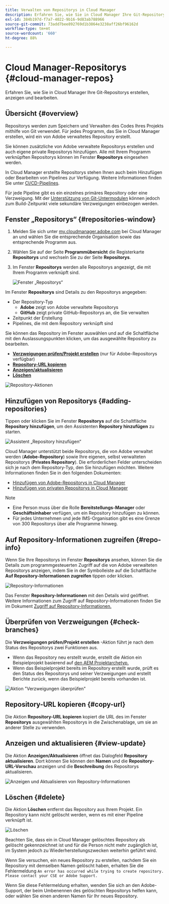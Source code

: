 ```yaml
---
title: Verwalten von Repositorys in Cloud Manager
description: Erfahren Sie, wie Sie in Cloud Manager Ihre Git-Repositorys erstellen, anzeigen und bearbeiten.
exl-id: 384b197d-f7a7-4022-9b16-9d83ab788966
source-git-commit: 73add7bee892769d1b3864e3238aff26bf96162d
workflow-type: tm+mt
source-wordcount: '660'
ht-degree: 88%

---
```



# Cloud Manager-Repositorys {#cloud-manager-repos}

Erfahren Sie, wie Sie in Cloud Manager Ihre Git-Repositorys erstellen, anzeigen und bearbeiten.

## Übersicht {#overview}

Repositorys werden zum Speichern und Verwalten des Codes Ihres Projekts mithilfe von Git verwendet. Für jedes Programm, das Sie in Cloud Manager erstellen, wird ein von Adobe verwaltetes Repository erstellt.

Sie können zusätzliche von Adobe verwaltete Repositorys erstellen und auch eigene private Repositorys hinzufügen. Alle mit Ihrem Programm verknüpften Repositorys können im Fenster **Repositorys** eingesehen werden.

In Cloud Manager erstellte Repositorys stehen Ihnen auch beim Hinzufügen oder Bearbeiten von Pipelines zur Verfügung. Weitere Informationen finden Sie unter [CI/CD-Pipelines](/help/overview/ci-cd-pipelines.md).

Für jede Pipeline gibt es ein einzelnes primäres Repository oder eine Verzweigung. Mit der [Unterstützung von Git-Untermodulen](git-submodules.md) können jedoch zum Build-Zeitpunkt viele sekundäre Verzweigungen einbezogen werden.

## Fenster „Repositorys“ {#repositories-window}

1. Melden Sie sich unter [my.cloudmanager.adobe.com](https://my.cloudmanager.adobe.com/) bei Cloud Manager an und wählen Sie die entsprechende Organisation sowie das entsprechende Programm aus.

1. Wählen Sie auf der Seite **Programmübersicht** die Registerkarte **Repositorys** und wechseln Sie zu der Seite **Repositorys**.

1. Im Fenster **Repositorys** werden alle Repositorys angezeigt, die mit Ihrem Programm verknüpft sind.

   ![Fenster „Repositorys“](assets/repositories.png)

Im Fenster **Repositorys** sind Details zu den Repositorys angegeben:

* Der Repository-Typ
   * **Adobe** zeigt von Adobe verwaltete Repositorys
   * **GitHub** zeigt private GitHub-Repositorys an, die Sie verwalten
* Zeitpunkt der Erstellung
* Pipelines, die mit dem Repository verknüpft sind

Sie können das Repository im Fenster auswählen und auf die Schaltfläche mit den Auslassungspunkten klicken, um das ausgewählte Repository zu bearbeiten.

* **[Verzweigungen prüfen/Projekt erstellen](#check-branches)** (nur für Adobe-Repositorys verfügbar)
* **[Repository-URL kopieren](#copy-url)**
* **[Anzeigen/aktualisieren](#view-update)**
* **[Löschen](#delete)**

![Repository-Aktionen](assets/repository-actions.png)

## Hinzufügen von Repositorys {#adding-repositories}

Tippen oder klicken Sie im Fenster **Repositorys** auf die Schaltfläche **Repository hinzufügen**, um den Assistenten **Repository hinzufügen** zu starten.

![Assistent „Repository hinzufügen“](assets/add-repository-wizard.png)

Cloud Manager unterstützt beide Repositorys, die von Adobe verwaltet werden (**Adobe-Repository**) sowie Ihre eigenen, selbst verwalteten Repositorys (**Privates Repository**). Die erforderlichen Felder unterscheiden sich je nach dem Repository-Typ, den Sie hinzufügen möchten. Weitere Informationen finden Sie in den folgenden Dokumenten:

* [Hinzufügen von Adobe-Repositorys in Cloud Manager](adobe-repositories.md)
* [Hinzufügen von privaten Repositorys in Cloud Manager](private-repositories.md)

>[!NOTE]
>
>* Eine Person muss über die Rolle **Bereitstellungs-Manager** oder **Geschäftsinhaber** verfügen, um ein Repository hinzufügen zu können.
>* Für jedes Unternehmen und jede IMS-Organisation gibt es eine Grenze von 300 Repositorys über alle Programme hinweg.

## Auf Repository-Informationen zugreifen {#repo-info}

Wenn Sie Ihre Repositorys im Fenster **Repositorys** ansehen, können Sie die Details zum programmgesteuerten Zugriff auf die von Adobe verwalteten Repositorys anzeigen, indem Sie in der Symbolleiste auf die Schaltfläche **Auf Repository-Informationen zugreifen** tippen oder klicken.

![Repository-Informationen](assets/access-repo-info.png)

Das Fenster **Repository-Informationen** mit den Details wird geöffnet. Weitere Informationen zum Zugriff auf Repository-Informationen finden Sie im Dokument [Zugriff auf Repository-Informationen.](accessing-repositories.md)

## Überprüfen von Verzweigungen {#check-branches}

Die **Verzweigungen prüfen/Projekt erstellen** -Aktion führt je nach dem Status des Repositorys zwei Funktionen aus.

* Wenn das Repository neu erstellt wurde, erstellt die Aktion ein Beispielprojekt basierend auf [den AEM Projektarchetyp.](https://experienceleague.adobe.com/de/docs/experience-manager-core-components/using/developing/archetype/overview)
* Wenn das Beispielprojekt bereits im Repository erstellt wurde, prüft es den Status des Repositorys und seiner Verzweigungen und erstellt Berichte zurück, wenn das Beispielprojekt bereits vorhanden ist.

![Aktion &quot;Verzweigungen überprüfen&quot;](assets/check-branches.png)

## Repository-URL kopieren {#copy-url}

Die Aktion **Repository-URL kopieren** kopiert die URL des im Fenster **Repositorys** ausgewählten Repositorys in die Zwischenablage, um sie an anderer Stelle zu verwenden.

## Anzeigen und aktualisieren {#view-update}

Die Aktion **Anzeigen/Aktualisieren** öffnet das Dialogfeld **Repository aktualisieren**. Dort können Sie können den **Namen** und die **Repository-URL-Vorschau** anzeigen und die **Beschreibung** des Repositorys aktualisieren.

![Anzeigen und Aktualisieren von Repository-Informationen](assets/update-repository.png)

## Löschen {#delete}

Die Aktion **Löschen** entfernt das Repository aus Ihrem Projekt. Ein Repository kann nicht gelöscht werden, wenn es mit einer Pipeline verknüpft ist.

![Löschen](assets/delete.png)

Beachten Sie, dass ein in Cloud Manager gelöschtes Repository als gelöscht gekennzeichnet ist und für die Person nicht mehr zugänglich ist, im System jedoch zu Wiederherstellungszwecken weiterhin geführt wird.

Wenn Sie versuchen, ein neues Repository zu erstellen, nachdem Sie ein Repository mit demselben Namen gelöscht haben, erhalten Sie die Fehlermeldung `An error has occurred while trying to create repository. Please contact your CSE or Adobe Support.`

Wenn Sie diese Fehlermeldung erhalten, wenden Sie sich an den Adobe-Support, der beim Umbenennen des gelöschten Repositorys helfen kann, oder wählen Sie einen anderen Namen für Ihr neues Repository.
